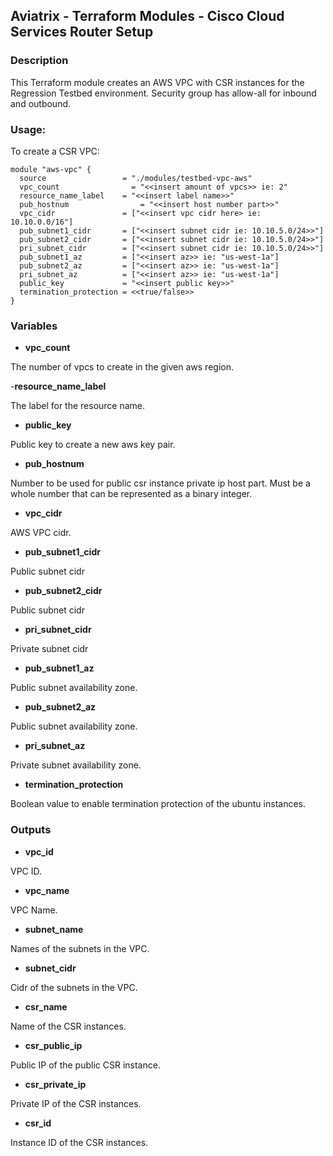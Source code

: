 
## Aviatrix - Terraform Modules - Cisco Cloud Services Router Setup

### Description
This Terraform module creates an AWS VPC with CSR instances for the Regression Testbed environment. Security group has allow-all for inbound and outbound.

### Usage:
To create a CSR VPC:
```
module "aws-vpc" {
  source          	     = "./modules/testbed-vpc-aws"
  vpc_count	        	   = "<<insert amount of vpcs>> ie: 2"
  resource_name_label    = "<<insert label name>>"
  pub_hostnum		         = "<<insert host number part>>"
  vpc_cidr        	     = ["<<insert vpc cidr here> ie: 10.10.0.0/16"]
  pub_subnet1_cidr       = ["<<insert subnet cidr ie: 10.10.5.0/24>>"]
  pub_subnet2_cidr       = ["<<insert subnet cidr ie: 10.10.5.0/24>>"]
  pri_subnet_cidr        = ["<<insert subnet cidr ie: 10.10.5.0/24>>"]
  pub_subnet1_az         = ["<<insert az>> ie: "us-west-1a"]
  pub_subnet2_az         = ["<<insert az>> ie: "us-west-1a"]
  pri_subnet_az          = ["<<insert az>> ie: "us-west-1a"]
  public_key      	     = "<<insert public key>>"
  termination_protection = <<true/false>>
}
```

### Variables

- **vpc_count**

The number of vpcs to create in the given aws region.

-**resource_name_label**

The label for the resource name.

- **public_key**

Public key to create a new aws key pair.

- **pub_hostnum**

Number to be used for public csr instance private ip host part. Must be a whole number that can be represented as a binary integer.

- **vpc_cidr**

AWS VPC cidr.

- **pub_subnet1_cidr**

Public subnet cidr

- **pub_subnet2_cidr**

Public subnet cidr

- **pri_subnet_cidr**

Private subnet cidr

- **pub_subnet1_az**

Public subnet availability zone.

- **pub_subnet2_az**

Public subnet availability zone.

- **pri_subnet_az**

Private subnet availability zone.

- **termination_protection**

Boolean value to enable termination protection of the ubuntu instances.

### Outputs

- **vpc_id**

VPC ID.

- **vpc_name**

VPC Name.

- **subnet_name**

Names of the subnets in the VPC.

- **subnet_cidr**

Cidr of the subnets in the VPC.

- **csr_name**

Name of the CSR instances.

- **csr_public_ip**

Public IP of the public CSR instance.

- **csr_private_ip**

Private IP of the CSR instances.

- **csr_id**

Instance ID of the CSR instances.
